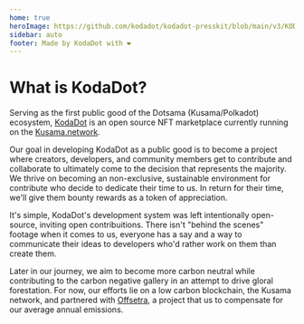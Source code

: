 ```yaml
---
home: true
heroImage: https://github.com/kodadot/kodadot-presskit/blob/main/v3/KODA_v3.png?raw=true
sidebar: auto
footer: Made by KodaDot with ❤️
---
```

# What is KodaDot?
Serving as the first public good of the Dotsama (Kusama/Polkadot) ecosystem, [KodaDot](https://kodadot.xyz) is an open source NFT marketplace currently running on the [Kusama.network](https://kusama.network). 

Our goal in developing KodaDot as a public good is to become a project where creators, developers, and community members get to contribute and collaborate to ultimately come to the decision that represents the majority. We thrive on becoming an non-exclusive, sustainable environment for contribute who decide to dedicate their time to us. In return for their time, we'll give them bounty rewards as a token of appreciation.  

It's simple, KodaDot's development system was left intentionally open-source, inviting open contribuitions. There isn't "behind the scenes" footage when it comes to us, everyone has a say and a way to communicate their ideas to developers who'd rather work on them than create them.

Later in our journey, we aim to become more carbon neutral while contributing to the carbon negative gallery in an attempt to drive gloral forestation. For now, our efforts lie on a low carbon blockchain, the Kusama network, and partnered with [Offsetra](https://offsetra.com/), a project that us to compensate for our average annual emissions.


